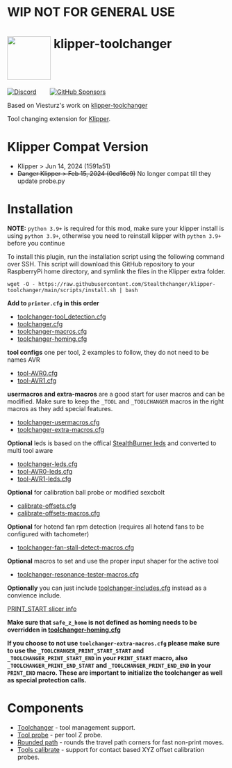 # WIP NOT FOR GENERAL USE

# <img src="media/klipper_toolchanger_logo.png?raw=true" height="100" align="top" /> klipper-toolchanger

<a href="https://discord.gg/jJs73c6vSc" target="_blank" alt="Join our Discord">![Discord](https://img.shields.io/discord/1226846451028725821?logo=discord&logoColor=%23ffffff&label=Join%20our%20Discord&labelColor=%237785cc&color=%23adf5ff)</a>
&nbsp;&nbsp;&nbsp;&nbsp;&nbsp;&nbsp;
<a href="https://github.com/sponsors/DraftShift" target="_blank" alt="Sponsor Us">![GitHub Sponsors](https://img.shields.io/github/sponsors/DraftShift?logo=githubsponsors&label=Sponsors&labelColor=rgb(246%2C%20248%2C%20250)&color=rgb(191%2C%2057%2C%20137))</a>


Based on Viesturz's work on [klipper-toolchanger](https://github.com/viesturz/klipper-toolchanger)

Tool changing extension for [Klipper](https://www.klipper3d.org).

# Klipper Compat Version
- Klipper > Jun 14, 2024 (1591a51)
- ~~Danger Klipper > Feb 15, 2024 (0cd16e9)~~ No longer compat till they update probe.py

# Installation

**NOTE:** `python 3.9+` is required for this mod, make sure your klipper install is using `python 3.9+`, otherwise you need to reinstall klipper with `python 3.9+` before you continue

To install this plugin, run the installation script using the following command over SSH. This script will download this GitHub repository to your RaspberryPi home directory, and symlink the files in the Klipper extra folder.

```
wget -O - https://raw.githubusercontent.com/Stealthchanger/klipper-toolchanger/main/scripts/install.sh | bash
```

**Add to `printer.cfg` in this order**
- [toolchanger-tool_detection.cfg](macros/toolchanger-tool_detection.cfg)
- [toolchanger.cfg](examples/toolchanger.cfg)
- [toolchanger-macros.cfg](macros/toolchanger-macros.cfg)
- [toolchanger-homing.cfg](macros/toolchanger-homing.cfg)

**tool configs** one per tool, 2 examples to follow, they do not need to be names AVR<n>
- [tool-AVR0.cfg](examples/tool-AVR0.cfg)
- [tool-AVR1.cfg](examples/tool-AVR1.cfg)

**usermacros and extra-macros** are a good start for user macros and can be modified.  Make sure to keep the `_TOOL` and `_TOOLCHANGER` macros in the right macros as they add special features.

- [toolchanger-usermacros.cfg](examples/toolchanger-usermacros.cfg)
- [toolchanger-extra-macros.cfg](examples/toolchanger-extra-macros.cfg)

**Optional** leds is based on the offical [StealthBurner leds](https://github.com/VoronDesign/Voron-Stealthburner/blob/main/Firmware/stealthburner_leds.cfg) and converted to multi tool aware
- [toolchanger-leds.cfg](examples/toolchanger-leds.cfg)
- [tool-AVR0-leds.cfg](examples/tool-AVR0-leds.cfg)
- [tool-AVR1-leds.cfg](examples/tool-AVR1-leds.cfg)

**Optional** for calibration ball probe or modified sexcbolt
- [calibrate-offsets.cfg](examples/calibrate-offsets.cfg)
- [calibrate-offsets-macros.cfg](macros/calibrate-offsets-macros.cfg)

**Optional** for hotend fan rpm detection (requires all hotend fans to be configured with tachometer)
- [toolchanger-fan-stall-detect-macros.cfg](examples/toolchanger-fan-stall-detect-macros.cfg)

**Optional** macros to set and use the proper input shaper for the active tool
- [toolchanger-resonance-tester-macros.cfg](examples/toolchanger-resonance-tester-macros.cfg)

**Optionally** you can just include [toolchanger-includes.cfg](examples/toolchanger-includes.cfg) instead as a convience include.

[PRINT_START slicer info](PRINT_START.md)

**Make sure that `safe_z_home` is not defined as homing needs to be overridden in [toolchanger-homing.cfg](macros/toolchanger-homing.cfg)**

**If you choose to not use `toolchanger-extra-macros.cfg` please make sure to use the `_TOOLCHANGER_PRINT_START_START` and `_TOOLCHANGER_PRINT_START_END` in your `PRINT_START` macro, also `_TOOLCHANGER_PRINT_END_START` and `_TOOLCHANGER_PRINT_END_END` in your `PRINT_END` macro.  These are important to initialize the toolchanger as well as special protection calls.**

# Components

* [Toolchanger](toolchanger.md) - tool management support.
* [Tool probe](tool_probe.md) - per tool Z probe.
* [Rounded path](rounded_path.md) - rounds the travel path corners for fast non-print moves.
* [Tools calibrate](tools_calibrate.md) - support for contact based XYZ offset calibration probes.
